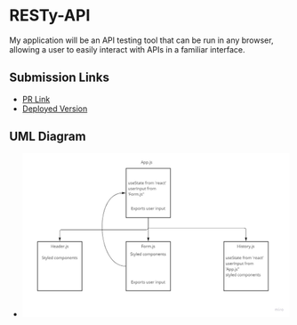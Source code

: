 # RESTy-API

My application will be an API testing tool that can be run in any browser, allowing a user to easily interact with APIs in a familiar interface.

## Submission Links

- [PR Link](https://github.com/karamalqinneh/RESTy-API/pull/3)
- [Deployed Version](https://6277ae11115e1f3dd2b1066b--resty-karam.netlify.app/)

## UML Diagram

- ![UML](./public/assets/RESTy.jpg)
